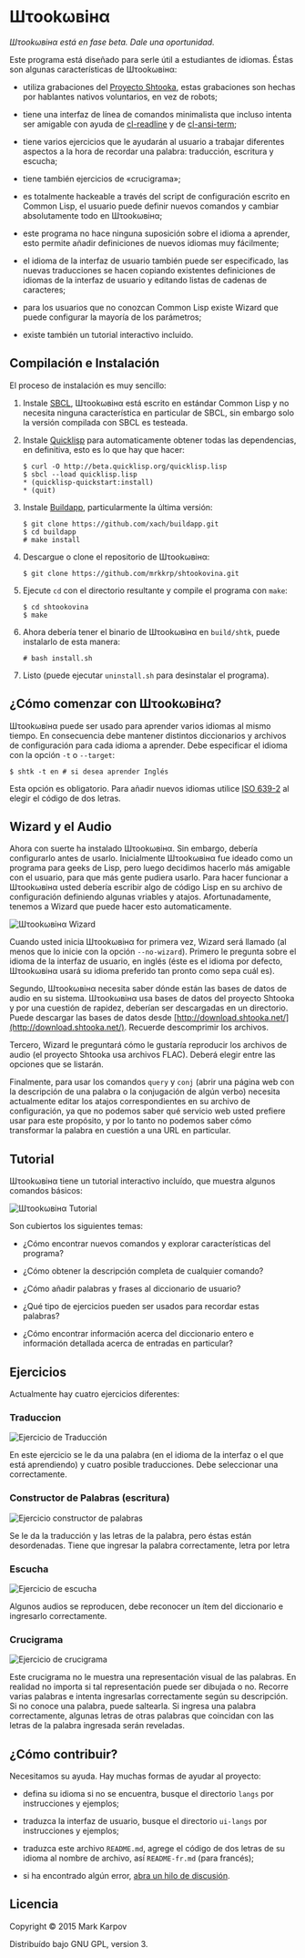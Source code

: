 # Шτookωвiнα

*Шτookωвiнα está en fase beta. Dale una oportunidad.*

Este programa está diseñado para serle útil a estudiantes de
idiomas. Éstas son algunas características de Шτookωвiнα:

* utiliza grabaciones del [Proyecto Shtooka](http://shtooka.net/),
  estas grabaciones son hechas por hablantes nativos voluntarios, en vez
  de robots;

* tiene una interfaz de línea de comandos minimalista que incluso intenta
  ser amigable con ayuda de [cl-readline](https://github.com/mrkkrp/cl-readline)
  y de [cl-ansi-term](https://github.com/mrkkrp/cl-ansi-term);

* tiene varios ejercicios que le ayudarán al usuario a trabajar diferentes
  aspectos a la hora de recordar una palabra: traducción, escritura y escucha;

* tiene también ejercicios de «crucigrama»;

* es totalmente hackeable a través del script de configuración escrito
  en Common Lisp, el usuario puede definir nuevos comandos y cambiar
  absolutamente todo en Шτookωвiнα;

* este programa no hace ninguna suposición sobre el idioma a aprender,
  esto permite añadir definiciones de nuevos idiomas muy fácilmente;

* el idioma de la interfaz de usuario también puede ser especificado,
  las nuevas traducciones se hacen copiando existentes definiciones
  de idiomas de la interfaz de usuario y editando listas de cadenas de
  caracteres;

* para los usuarios que no conozcan Common Lisp existe Wizard que puede
  configurar la mayoría de los parámetros;

* existe también un tutorial interactivo incluido.

## Compilación e Instalación

El proceso de instalación es muy sencillo:

1. Instale [SBCL](http://www.sbcl.org/), Шτookωвiнα está escrito en estándar
   Common Lisp y no necesita ninguna característica en particular de SBCL,
   sin embargo solo la versión compilada con SBCL es testeada.

2. Instale [Quicklisp](http://www.quicklisp.org/) para automaticamente
   obtener todas las dependencias, en definitiva, esto es lo que hay que hacer:

   ```
   $ curl -O http://beta.quicklisp.org/quicklisp.lisp
   $ sbcl --load quicklisp.lisp
   * (quicklisp-quickstart:install)
   * (quit)
   ```

3. Instale [Buildapp](http://www.xach.com/lisp/buildapp/), particularmente
   la última versión:

   ```
   $ git clone https://github.com/xach/buildapp.git
   $ cd buildapp
   # make install
   ```

4. Descargue o clone el repositorio de Шτookωвiнα:

   ```
   $ git clone https://github.com/mrkkrp/shtookovina.git
   ```

5. Ejecute `cd` con el directorio resultante y compile el programa con `make`:

   ```
   $ cd shtookovina
   $ make
   ```

6. Ahora debería tener el binario de Шτookωвiнα en `build/shtk`, puede
   instalarlo de esta manera:

   ```
   # bash install.sh
   ```

7. Listo (puede ejecutar `uninstall.sh` para desinstalar el programa).

## ¿Cómo comenzar con Шτookωвiнα?

Шτookωвiнα puede ser usado para aprender varios idiomas al mismo tiempo.
En consecuencia debe mantener distintos diccionarios y archivos de
configuración para cada idioma a aprender. Debe especificar el idioma
con la opción `-t` o `--target`:

```
$ shtk -t en # si desea aprender Inglés
```

Esta opción es obligatorio. Para añadir nuevos idiomas utilice 
[ISO 639-2](http://www.loc.gov/standards/iso639-2/php/code_list.php) al
elegir el código de dos letras.

## Wizard y el Audio

Ahora con suerte ha instalado Шτookωвiнα. Sin embargo, debería configurarlo
antes de usarlo. Inicialmente Шτookωвiнα fue ideado como un programa para
geeks de Lisp, pero luego decidimos hacerlo más amigable con el usuario,
para que más gente pudiera usarlo. Para hacer funcionar a Шτookωвiнα usted
debería escribir algo de código Lisp en su archivo de configuración
definiendo algunas vriables y atajos. Afortunadamente, tenemos a Wizard
que puede hacer esto automaticamente.

![Шτookωвiнα Wizard](img/wizard.png)

Cuando usted inicia Шτookωвiнα for primera vez, Wizard será llamado (al
menos que lo inicie con la opción `--no-wizard`). Primero le pregunta
sobre el idioma de la interfaz de usuario, en inglés (éste es el idioma
por defecto, Шτookωвiнα usará su idioma preferido tan pronto como sepa
cuál es).

Segundo, Шτookωвiнα necesita saber dónde están las bases de datos de
audio en su sistema. Шτookωвiнα usa bases de datos del proyecto Shtooka
y por una cuestión de rapidez, deberían ser descargadas en un directorio.
Puede descargar las bases de datos desde
[http://download.shtooka.net/](http://download.shtooka.net/). Recuerde
descomprimir los archivos.

Tercero, Wizard le preguntará cómo le gustaría reproducir los archivos
de audio (el proyecto Shtooka usa archivos FLAC). Deberá elegir entre
las opciones que se listarán.

Finalmente, para usar los comandos `query` y `conj` (abrir una página web
con la descripción de una palabra o la conjugación de algún verbo) necesita
actualmente editar los atajos correspondientes en su archivo de
configuración, ya que no podemos saber qué servicio web usted prefiere
usar para este propósito, y por lo tanto no podemos saber cómo transformar
la palabra en cuestión a una URL en particular.

## Tutorial

Шτookωвiнα tiene un tutorial interactivo incluído, que muestra algunos
comandos básicos:

![Шτookωвiнα Tutorial](img/tutorial.png)

Son cubiertos los siguientes temas:

* ¿Cómo encontrar nuevos comandos y explorar características del programa?

* ¿Cómo obtener la descripción completa de cualquier comando?

* ¿Cómo añadir palabras y frases al diccionario de usuario?

* ¿Qué tipo de ejercicios pueden ser usados para recordar estas palabras?

* ¿Cómo encontrar información acerca del diccionario entero e información
  detallada acerca de entradas en particular?

## Ejercicios

Actualmente hay cuatro ejercicios diferentes:

### Traduccion

![Ejercicio de Traducción](img/translation.png)

En este ejercicio se le da una palabra (en el idioma de la interfaz
o el que está aprendiendo) y cuatro posible traducciones. Debe seleccionar
una correctamente.

### Constructor de Palabras (escritura)

![Ejercicio constructor de palabras](img/constructor.png)

Se le da la traducción y las letras de la palabra, pero éstas están
desordenadas. Tiene que ingresar la palabra correctamente, letra
por letra

### Escucha

![Ejercicio de escucha](img/listening.png)

Algunos audios se reproducen, debe reconocer un ítem del diccionario
e ingresarlo correctamente.

### Crucigrama

![Ejercicio de crucigrama](img/crossword.png)

Este crucigrama no le muestra una representación visual de las palabras.
En realidad no importa si tal representación puede ser dibujada o no.
Recorre varias palabras e intenta ingresarlas correctamente según su
descripción. Si no conoce una palabra, puede saltearla. Si ingresa una
palabra correctamente, algunas letras de otras palabras que coincidan
con las letras de la palabra ingresada serán reveladas.

## ¿Cómo contribuir?

Necesitamos su ayuda. Hay muchas formas de ayudar al proyecto:

* defina su idioma si no se encuentra, busque el directorio `langs`
  por instrucciones y ejemplos;

* traduzca la interfaz de usuario, busque el directorio `ui-langs` por
  instrucciones y ejemplos;

* traduzca este archivo `README.md`, agrege el código de dos letras
  de su idioma al nombre de archivo, así `README-fr.md` (para francés);

* si ha encontrado algún error, 
  [abra un hilo de discusión](https://github.com/mrkkrp/shtookovina/issues).

## Licencia

Copyright © 2015 Mark Karpov

Distribuído bajo GNU GPL, version 3.
